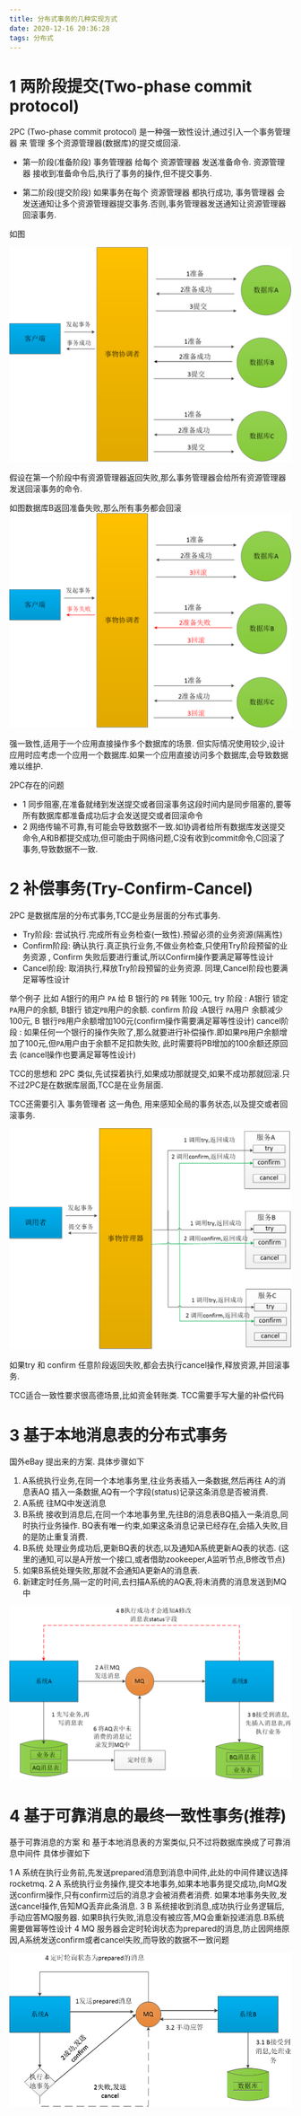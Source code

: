 ```yaml
---
title: 分布式事务的几种实现方式
date: 2020-12-16 20:36:28
tags: 分布式
---
```


# 1 两阶段提交(Two-phase commit protocol)
2PC (Two-phase commit protocol) 是一种强一致性设计,通过引入一个事务管理器 来 管理 多个资源管理器(数据库)的提交或回滚.

+ 第一阶段(准备阶段) 事务管理器 给每个 资源管理器 发送准备命令. 资源管理器 接收到准备命令后,执行了事务的操作,但不提交事务.

+ 第二阶段(提交阶段) 如果事务在每个 资源管理器 都执行成功, 事务管理器 会发送通知让多个资源管理器提交事务.否则,事务管理器发送通知让资源管理器回滚事务.

如图
<!--more-->
![Alt text](/images/distribute_transaction_2pc.png) 

假设在第一个阶段中有资源管理器返回失败,那么事务管理器会给所有资源管理器发送回滚事务的命令.

如图数据库B返回准备失败,那么所有事务都会回滚
![Alt text](/images/distribute_transaction_2pc_failed.png) 

强一致性,适用于一个应用直接操作多个数据库的场景.
但实际情况使用较少,设计应用时应考虑一个应用一个数据库.如果一个应用直接访问多个数据库,会导致数据难以维护.

2PC存在的问题
+ 1 同步阻塞,在准备就绪到发送提交或者回滚事务这段时间内是同步阻塞的,要等所有数据库都准备成功后才会发送提交或者回滚命令
+ 2 网络传输不可靠,有可能会导致数据不一致.如协调者给所有数据库发送提交命令,A和B都提交成功,但可能由于网络问题,C没有收到commit命令,C回滚了事务,导致数据不一致.

# 2 补偿事务(Try-Confirm-Cancel)
2PC 是数据库层的分布式事务,TCC是业务层面的分布式事务.

+ Try阶段: 尝试执行.完成所有业务检查(一致性).预留必须的业务资源(隔离性)
+ Confirm阶段: 确认执行.真正执行业务,不做业务检查,只使用Try阶段预留的业务资源 , Confirm 失败后要进行重试,所以Confirm操作要满足幂等性设计
+ Cancel阶段: 取消执行,释放Try阶段预留的业务资源. 同理,Cancel阶段也要满足幂等性设计

举个例子
比如 A银行的用户 `PA` 给 B 银行的 `PB` 转账 100元,
try 阶段 : A银行 锁定 `PA`用户的余额, B银行 锁定`PB`用户的余额.
confirm 阶段 :A银行 `PA`用户 余额减少100元, B 银行`PB`用户余额增加100元(confirm操作需要满足幂等性设计)
cancel阶段 : 如果任何一个银行的操作失败了,那么就要进行补偿操作.即如果`PB`用户余额增加了100元,但`PA`用户由于余额不足扣款失败,
	此时需要将PB增加的100余额还原回去 (cancel操作也要满足幂等性设计)


TCC的思想和 2PC 类似,先试探着执行,如果成功那就提交,如果不成功那就回滚.只不过2PC是在数据库层面,TCC是在业务层面.

TCC还需要引入 事务管理者 这一角色, 用来感知全局的事务状态,以及提交或者回滚事务.

![Alt text](/images/distribute_transaction_tcc.png) 

如果try 和 confirm 任意阶段返回失败,都会去执行cancel操作,释放资源,并回滚事务.

TCC适合一致性要求很高德场景,比如资金转账类.
TCC需要手写大量的补偿代码

# 3 基于本地消息表的分布式事务

国外eBay 提出来的方案.
具体步骤如下

1. A系统执行业务,在同一个本地事务里,往业务表插入一条数据,然后再往 A的消息表AQ 插入一条数据,AQ有一个字段(status)记录这条消息是否被消费.
2. A系统 往MQ中发送消息
3. B系统 接收到消息后,在同一个本地事务里,先往B的消息表BQ插入一条消息,同时执行业务操作. BQ表有唯一约束,如果这条消息记录已经存在,会插入失败,目的是防止重复消费.
4. B系统 处理业务成功后,更新BQ表的状态,以及通知A系统更新AQ表的状态. (这里的通知,可以是A开放一个接口,或者借助zookeeper,A监听节点,B修改节点)
5. 如果B系统处理失败,那就不会通知A更新A的消息表.
6. 新建定时任务,隔一定的时间,去扫描A系统的AQ表,将未消费的消息发送到MQ中

![Alt text](/images/distribute_transaction_local_message.png) 

# 4 基于可靠消息的最终一致性事务(推荐)
基于可靠消息的方案 和 基于本地消息表的方案类似,只不过将数据库换成了可靠消息中间件
具体步骤如下

1 A 系统在执行业务前,先发送prepared消息到消息中间件,此处的中间件建议选择rocketmq.
2 A 系统执行业务操作,提交本地事务,如果本地事务提交成功,向MQ发送confirm操作,只有confirm过后的消息才会被消费者消费. 如果本地事务失败,发送cancel操作,告知MQ丢弃此条消息.
3 B 系统接收到消息,成功执行业务逻辑后,手动应答MQ服务器. 如果B执行失败,消息没有被应答,MQ会重新投递消息.B系统需要做幂等性设计
4 MQ 服务器会定时轮询状态为prepared的消息,防止因网络原因,A系统发送confirm或者cancel失败,而导致的数据不一致问题

![Alt text](/images/distribute_transaction_reliable_message.png) 
